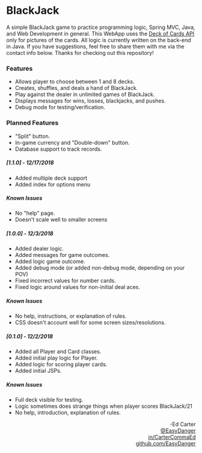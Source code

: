 # BlackJack
A simple BlackJack game to practice programming logic, Spring MVC, Java, and Web Development in general. This WebApp uses the <a href="https://deckofcardsapi.com">Deck of Cards API</a> only for pictures of the cards. All logic is currently written on the back-end in Java. If you have suggestions, feel free to share them with me via the contact info below. Thanks for checking out this repository!

### Features
- Allows player to choose between 1 and 8 decks.
- Creates, shuffles, and deals a hand of BlackJack.<br>
- Play against the dealer in unlimited games of BlackJack.<br>
- Displays messages for wins, losses, blackjacks, and pushes.<br>
- Debug mode for testing/verification.

### Planned Features
- "Split" button. <br>
- In-game currency and "Double-down" button.<br>
- Database support to track records.

##### [1.1.0] - 12/17/2018
- Added multiple deck support
- Added index for options menu
##### Known Issues
- No "help" page.<br>
- Doesn't scale well to smaller screens<br>

##### [1.0.0] - 12/3/2018
- Added dealer logic. <br>
- Added messages for game outcomes.<br>
- Added logic game outcome.
- Added debug mode (or added non-debug mode, depending on your POV)<br>
- Fixed incorrect values for number cards.<br>
- Fixed logic around values for non-initial deal aces.<br>
##### Known Issues
- No help, instructions, or explanation of rules.<br>
- CSS doesn't account well for some screen sizes/resolutions.

##### [0.1.0] - 12/2/2018<br>
- Added all Player and Card classes.<br>
- Added initial play logic for Player.<br>
- Added logic for scoring player cards.<br>
- Added initial JSPs.
##### Known Issues
- Full deck visible for testing.<br>
- Logic sometimes does strange things when player scores BlackJack/21<br>
- No help, introduction, explanation of rules.<br>

<div align="right">-Ed Carter</div> 
<a href="https://twitter.com/EasyDanger"><div align="right">@EasyDanger</div></a>
<a href="https://linkedin.com/in/CarterCommaEd"><div align="right">in/CarterCommaEd </div></a>
<a href="https://github.com/EasyDanger"><div align="right">github.com/EasyDanger</div></a>
